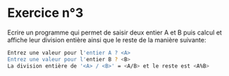 # Exercice n°3

Ecrire un programme qui permet de saisir deux entier A et B puis calcul et affiche leur division entière ainsi que le reste de la manière suivante:
```bash
Entrez une valeur pour l'entier A ? <A>
Entrez une valeur pour l'entier B ? <B>
La division entière de '<A> / <B>' = <A/B> et le reste est <A%B>
```

